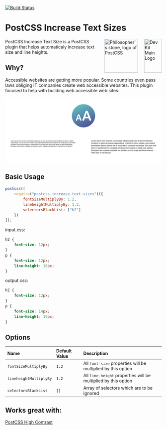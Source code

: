 [![Build Status](https://travis-ci.org/admdh/postcss-increase-text-sizes.svg?branch=master)](https://travis-ci.org/admdh/postcss-increase-text-sizes)

# PostCSS Increase Text Sizes

<img align="right" width="57" height="108" title="Dev Kit Main Logo" src="http://adm-designhouse.com/dev-kit-logo.png">

<img align="right" width="108" height="108" title="Philosopher’s stone, logo of PostCSS" src="http://postcss.github.io/postcss/logo.svg" hspace="20">
PostCSS Increase Text Size is a PostCSS plugin that helps automaticaly increase text size and line heights.

## Why?

Accessible websites are getting more popular. Some countries even pass laws obliging IT companies create web accessible websites. This plugin focused to help with building web accessible web sites.

<img title="Increase Text Size Example" src="img/increase-text-size-example.png">

## Basic Usage

```js
postcss([
	require("postcss-increase-text-sizes")({
		fontSizeMultiplyBy: 1.2,
		lineheightMultiplyBy: 1.2,
		selectorsBlackList: ["h2"]
	})
]);
```

input.css:

```css
h2 {
	font-size: 12px;
}
p {
	font-size: 12px;
	line-height: 16px;
}
```

output.css:

```css
h2 {
	font-size: 12px;
}
p {
	font-size: 14px;
	line-height: 19px;
}
```

## Options

| Name                   | Default Value | Description                                                    |
| :--------------------- | :------------ | :------------------------------------------------------------- |
| `fontSizeMultiplyBy`   | `1.2`         | All `font-size` properties will be multiplied by this option   |
| `lineheightMultiplyBy` | `1.2`         | All `line-height` properties will be multiplied by this option |
| `selectorsBlackList`   | `[]`          | Array of selectors which are to be ignored                     |

## Works great with:

[PostCSS High Contrast](https://github.com/admdh/postcss-high-contrast)
